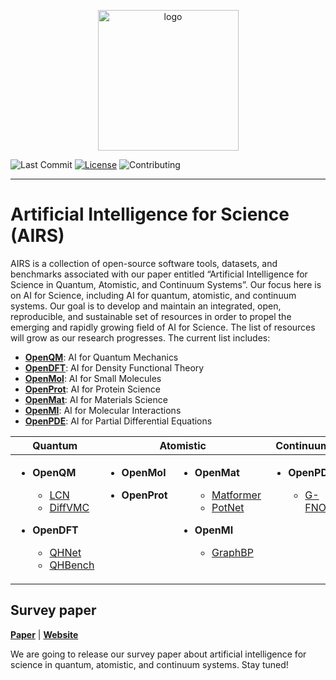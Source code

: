 <p align="center">
<img src="https://github.com/divelab/AIRS/blob/main/AIRS_logo.png" width="225" class="center" alt="logo"/>
    <br/>
</p>

[license-image]:https://img.shields.io/badge/license-GPL3.0-green.svg
[license-url]:https://github.com/divelab/AIRS/blob/main/LICENSE
[contributing-image]:https://img.shields.io/badge/contributions-welcome-brightgreen.svg?style=flat


![Last Commit](https://img.shields.io/github/last-commit/divelab/AIRS)
[![License][license-image]][license-url]
![Contributing][contributing-image]

------

# Artificial Intelligence for Science (AIRS)

AIRS is a collection of open-source software tools, datasets, and benchmarks associated with our paper entitled “Artificial Intelligence for Science in Quantum, Atomistic, and Continuum Systems”. Our focus here is on AI for Science, including AI for quantum, atomistic, and continuum systems. Our goal is to develop and maintain an integrated, open, reproducible, and sustainable set of resources in order to propel the emerging and rapidly growing field of AI for Science. The list of resources will grow as our research progresses. The current list includes:
-	[**OpenQM**](https://github.com/divelab/AIRS/tree/main/OpenQM): AI for Quantum Mechanics
-	[**OpenDFT**](https://github.com/divelab/AIRS/tree/main/OpenDFT): AI for Density Functional Theory
-	[**OpenMol**](https://github.com/divelab/AIRS/tree/main/OpenMol): AI for Small Molecules
-	[**OpenProt**](https://github.com/divelab/AIRS/tree/main/OpenProt): AI for Protein Science
-	[**OpenMat**](https://github.com/divelab/AIRS/tree/main/OpenMat): AI for Materials Science
-	[**OpenMI**](https://github.com/divelab/AIRS/tree/main/OpenMI): AI for Molecular Interactions
-	[**OpenPDE**](https://github.com/divelab/AIRS/tree/main/OpenPDE): AI for Partial Differential Equations


<table>
  <thead>
    <tr>
      <th>Quantum</th>
      <th colspan="2">Atomistic</th>
      <th>Continuum</th>
    </tr>
  </thead>
  <tbody valign="top">
    <tr>
      <td> 
        <ul>
          <li><b>OpenQM</b></li>
          <ul>
            <li><a href="OpenQM/LCN">LCN</a></li>
            <li><a href="OpenQM/DiffVMC">DiffVMC</a></li>
          </ul>
        </ul>
        <ul>  
          <li><b>OpenDFT</b></li>
          <ul>
            <li><a href="OpenDFT/QHNet">QHNet</a></li>
            <li><a href="OpenDFT/QHBench">QHBench</a></li>
          </ul>
        </ul>
      </td>
      <td> 
        <ul>
          <li><b>OpenMol</b></li>
        </ul>
        <ul>  
          <li><b>OpenProt</b></li>
        </ul>
        </td>
        <td>
        <ul>  
          <li><b>OpenMat</b></li>
          <ul>
            <li><a href="OpenMat/Matformer">Matformer</a></li>
            <li><a href="OpenMat/PotNet">PotNet</a></li>
          </ul>
        </ul>
        <ul>  
          <li><b>OpenMI</b></li>
          <ul>
            <li><a href="OpenMI/GraphBP">GraphBP</a></li>
          </ul>
        </ul>
      </td>
      <td> 
        <ul>
          <li><b>OpenPDE</b></li>
          <ul>
            <li><a href="OpenPDE/G-FNO">G-FNO</a></li>
          </ul>
        </ul>
      </td>
    </tr>
  </tbody>
</table>


## Survey paper

**[Paper]()** | **[Website](https://www.air4.science/)**

We are going to release our survey paper about artificial intelligence for science in quantum, atomistic, and continuum systems. Stay tuned!

